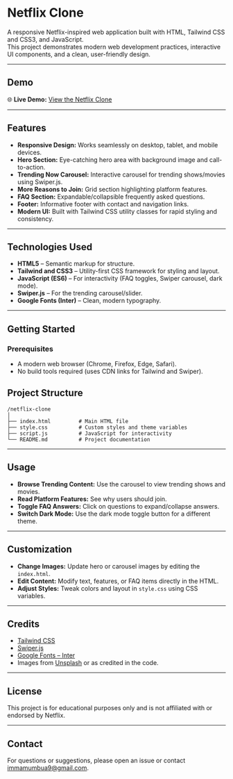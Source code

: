 
# Netflix Clone

A responsive Netflix-inspired web application built with HTML, Tailwind CSS and CSS3, and JavaScript.  
This project demonstrates modern web development practices, interactive UI components, and a clean, user-friendly design.

---

## Demo

🌐 **Live Demo:** [View the Netflix Clone](https://emma234234.github.io/plp-webtechnologies-classroom-july2025-july-2025-final-project-and-deployment-Final-Project-and-Depl/)

---

## Features

- **Responsive Design:** Works seamlessly on desktop, tablet, and mobile devices.
- **Hero Section:** Eye-catching hero area with background image and call-to-action.
- **Trending Now Carousel:** Interactive carousel for trending shows/movies using Swiper.js.
- **More Reasons to Join:** Grid section highlighting platform features.
- **FAQ Section:** Expandable/collapsible frequently asked questions.
- **Footer:** Informative footer with contact and navigation links.
- **Modern UI:** Built with Tailwind CSS utility classes for rapid styling and consistency.

---

## Technologies Used

- **HTML5** – Semantic markup for structure.
- **Tailwind and CSS3** – Utility-first CSS framework for styling and layout.
- **JavaScript (ES6)** – For interactivity (FAQ toggles, Swiper carousel, dark mode).
- **Swiper.js** – For the trending carousel/slider.
- **Google Fonts (Inter)** – Clean, modern typography.

---

## Getting Started

### Prerequisites

- A modern web browser (Chrome, Firefox, Edge, Safari).
- No build tools required (uses CDN links for Tailwind and Swiper).

## Project Structure

```
/netflix-clone
│
├── index.html         # Main HTML file
├── style.css          # Custom styles and theme variables
├── script.js          # JavaScript for interactivity
└── README.md          # Project documentation
```

---

## Usage

- **Browse Trending Content:** Use the carousel to view trending shows and movies.
- **Read Platform Features:** See why users should join.
- **Toggle FAQ Answers:** Click on questions to expand/collapse answers.
- **Switch Dark Mode:** Use the dark mode toggle button for a different theme.

---

## Customization

- **Change Images:** Update hero or carousel images by editing the `index.html`.
- **Edit Content:** Modify text, features, or FAQ items directly in the HTML.
- **Adjust Styles:** Tweak colors and layout in `style.css` using CSS variables.

---

## Credits

- [Tailwind CSS](https://tailwindcss.com/)
- [Swiper.js](https://swiperjs.com/)
- [Google Fonts – Inter](https://fonts.google.com/specimen/Inter)
- Images from [Unsplash](https://unsplash.com/) or as credited in the code.

---

## License

This project is for educational purposes only and is not affiliated with or endorsed by Netflix.

---


## Contact

For questions or suggestions, please open an issue or contact [immamumbua9@gmail.com](mailto:immamumbua9@gmail.com).
